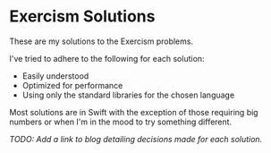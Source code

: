 # Exercism Solutions

These are my solutions to the Exercism problems.

I've tried to adhere to the following for each solution:

- Easily understood
- Optimized for performance
- Using only the standard libraries for the chosen language

Most solutions are in Swift with the exception of those requiring big numbers or when I'm in the mood to try something different.

*TODO: Add a link to blog detailing decisions made for each solution.*